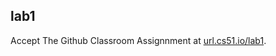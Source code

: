 
## lab1




Accept The Github Classroom Assignnment at [url.cs51.io/lab1](http://url.cs51.io/lab1).


